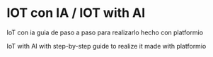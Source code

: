 # IOT con IA / IOT with AI

IoT con ia guia de paso a paso para realizarlo hecho con platformio


IoT with AI with  step-by-step guide to realize it made with platformio